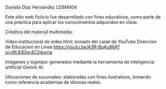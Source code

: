 Daniela Díaz Hernández LDSM404

Este sitio web ficticio fue desarrollado con fines educativos, como parte de una práctica para aplicar los conocimientos adquiridos en clase. 


Créditos del material multimedia:


Video institucional de index.html: tomado del canal de YouTube Direccion de Educacion en Linea https://youtu.be/A3R-BoAu86A?si=I9L83Dqr4C2duyna 


Imágenes y logotipo: generados mediante la herramienta de inteligencia artificial Gemini AI.


Ubicaciones de sucursales: elaboradas con fines ilustrativos, tomando como referencia academias de idiomas reales.

